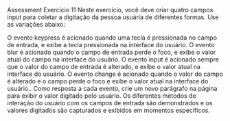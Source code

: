Assessment
Exercício 11
Neste exercício, você deve criar quatro campos input para coletar a digitação da pessoa usuária de diferentes formas. Use as variações abaixo:

O evento keypress é acionado quando uma tecla é pressionada no campo de entrada, e exibe a tecla pressionada na interface do usuário.
O evento blur é acionado quando o campo de entrada perde o foco, e exibe o valor atual do campo na interface do usuário.
O evento input é acionado sempre que o valor do campo de entrada é alterado, e exibe o valor atual na interface do usuário.
O evento change é acionado quando o valor do campo é alterado e o campo perde o foco e exibe o valor atual na interface do usuário..
Como resposta a cada evento, crie um novo parágrafo na página para exibir o valor digitado pelo usuário.
Os diferentes métodos de interação do usuário com os campos de entrada são demonstrados e os valores digitados são capturados e exibidos em momentos específicos.